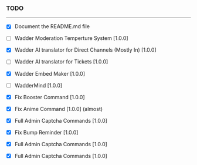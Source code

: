 ### TODO

---

- [x] Document the README.md file
- [ ] Wadder Moderation Temperture System [1.0.0]
- [x] Wadder AI translator for Direct Channels (Mostly In) [1.0.0]
- [ ] Wadder AI translator for Tickets [1.0.0]
- [x] Wadder Embed Maker [1.0.0]
- [ ] WadderMind [1.0.0]
- [x] Fix Booster Command [1.0.0]
- [x] Fix Anime Command [1.0.0] (almost)
- [x] Full Admin Captcha Commands [1.0.0] 
- [x] Fix Bump Reminder [1.0.0] 
- [x] Full Admin Captcha Commands [1.0.0] 
- [x] Full Admin Captcha Commands [1.0.0] 

